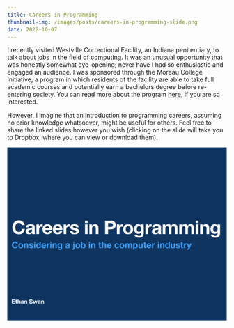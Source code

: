 ```yaml
---
title: Careers in Programming
thumbnail-img: /images/posts/careers-in-programming-slide.png
date: 2022-10-07
---
```


I recently visited Westville Correctional Facility, an Indiana penitentiary, to talk about jobs in the field of computing.
It was an unusual opportunity that was honestly somewhat eye-opening; never have I had so enthusiastic and engaged an audience.
I was sponsored through the Moreau College Initiative, a program in which residents of the facility are able to take full academic courses and potentially earn a bachelors degree before re-entering society.
You can read more about the program [here](https://www.hcc-nd.edu/moreau-college-initiative/), if you are so interested.

<!-- more -->

However, I imagine that an introduction to programming careers, assuming no prior knowledge whatsoever, might be useful for others.
Feel free to share the linked slides however you wish (clicking on the slide will take you to Dropbox, where you can view or download them).

[![Careers in Programming](/images/posts/careers-in-programming-slide.png)](https://www.dropbox.com/s/7d6km7p8xve91yl/Careers%20in%20Programming.pdf?dl=0)
